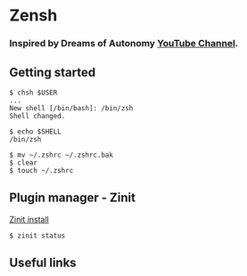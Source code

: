 # Zensh

### Inspired by Dreams of Autonomy [YouTube Channel](https://www.youtube.com/@dreamsofautonomy).

## Getting started
```
$ chsh $USER
...
New shell [/bin/bash]: /bin/zsh
Shell changed.
```
```
$ echo $SHELL
/bin/zsh
```
```
$ mv ~/.zshrc ~/.zshrc.bak
$ clear
$ touch ~/.zshrc
```
## Plugin manager - Zinit
[Zinit install](https://github.com/zdharma-continuum/zinit?tab=readme-ov-file#install)

```
$ zinit status
```

## Useful links


